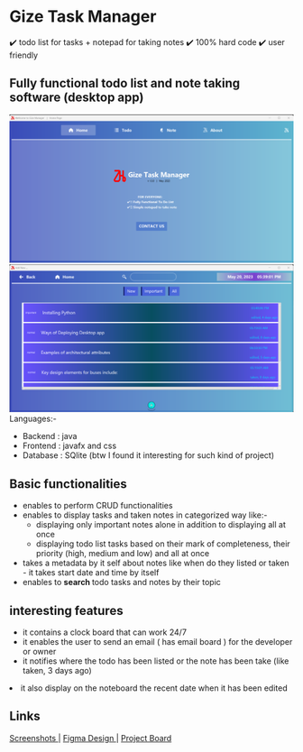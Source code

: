 # Gize Task Manager
✔️ todo list for tasks + notepad for taking notes
✔️ 100% hard code
✔️ user friendly
## Fully functional todo list and note taking software (desktop app)
![image](https://github.com/sgc93/Gize-Task-Manager/blob/main/Screenshoots/wellcomePage.png)
![image](https://github.com/sgc93/Gize-Task-Manager/blob/main/Screenshoots/noteBoard.png)
Languages:-
<ul>
  <li> Backend : java </li>
  <li> Frontend : javafx and css </li>
  <li> Database : SQlite (btw I found it interesting for such kind of project)
</ul>
 
## Basic functionalities
<ul>
  <li> enables to perform CRUD functionalities </li>
  <li> enables to display tasks and taken notes in categorized way like:-
      <ul>
        <li> displaying only important notes alone in addition to displaying all at once</li>
        <li> displaying todo list tasks based on their mark of completeness, their priority (high, medium and low) and all at once </li>
      </ul></li>
  <li> takes a metadata by it self about notes like when do they listed or taken - it takes start date and time by itself </li>
  <li> enables to <b> search </b> todo tasks and notes by their topic </li>
</ul>

## interesting features
  <ul> 
  <li> it contains a clock board that can work 24/7 </li>
  <li> it enables the user to send an email ( has email board ) for the developer or owner</li> 
  <li> it notifies where the todo has been listed or the note has been take (like taken, 3 days ago) </ul>
  <li> it also display on the noteboard the recent date when it has been edited </li>
  </ul>
  
## Links

<a href=""> Screenshots </a>    |   <a href="https://www.figma.com/file/qwhp9yWQvWAVxU6JE5kx1O/ToDoList?type=design&node-id=0%3A1&t=1jegm1lkgZeZw71D-1"> Figma Design </a>   |   <a href="https://github.com/users/sgc93/projects/3"> Project Board </a>
